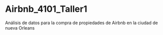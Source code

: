 # Airbnb_4101_Taller1
Análisis de datos para la compra de propiedades de Airbnb en la ciudad de nueva Orleans 
